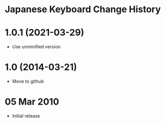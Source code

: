 Japanese Keyboard Change History
===========================================

# 1.0.1 (2021-03-29)
* Use unminified version

# 1.0 (2014-03-21)
* Move to github

# 05 Mar 2010
* Initial release

